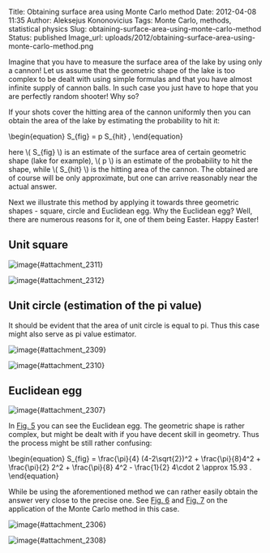 Title: Obtaining surface area using Monte Carlo method
Date: 2012-04-08 11:35
Author: Aleksejus Kononovicius
Tags: Monte Carlo, methods, statistical physics
Slug: obtaining-surface-area-using-monte-carlo-method
Status: published
Image_url: uploads/2012/obtaining-surface-area-using-monte-carlo-method.png

Imagine that you have
to measure the surface area of the lake by using only a cannon! Let us
assume that the geometric shape of the lake is too complex to be dealt
with using simple formulas and that you have almost infinite supply of
cannon balls. In such case you just have to hope that you are perfectly
random shooter! Why so?

If your shots cover the hitting area of the cannon uniformly then you
can obtain the area of the lake by estimating the probability to hit it:

\begin{equation}
 S\_{fig} = p S\_{hit} , 
\end{equation}

here \\\(  S\_{fig}  \\\) is an estimate of the surface area of
certain geometric shape (lake for example), \\\(  p \\\) is an estimate
of the probability to hit the shape, while \\\(  S\_{hit} \\\) is the
hitting area of the cannon. The obtained are of course will be only
approximate, but one can arrive reasonably near the actual answer.

Next we illustrate this method by applying it towards three geometric
shapes - square, circle and Euclidean egg. Why the Euclidean egg? Well,
there are numerous reasons for it, one of them being Easter. Happy
Easter!<!--more-->

Unit square
-----------

![image]({static}/uploads/2012/mc-square.png "Random Monte
Carlo"){#attachment_2311} 

![image]({static}/uploads/2012/mc-kvadratas-graph.png "The evolution of
guessed surface area (red curve) versus actual area (blue
line)."){#attachment_2312} 

Unit circle (estimation of the pi value)
----------------------------------------

It should be evident that the area of unit circle is equal to pi. Thus
this case might also serve as pi value estimator.

![image]({static}/uploads/2012/mc-apskritimas.png "Random Monte
Carlo"){#attachment_2309} 

![image]({static}/uploads/2012/mc-apskritimas-graph.png "The evolution of
guessed surface area (red curve) versus actual area (blue
line)."){#attachment_2310} 

Euclidean egg
-------------

![image]({static}/uploads/2012/obtaining-surface-area-using-monte-carlo-method.png "Full scheme
for the definition of the Euclidean egg (the egg itself is inside the pink
rectangle). The main part of the egg consists of the circle in the
middle of the graph (its radius is equals 2). This egg is inside two
larger circles, centers of which are on the sides, with radius 4. While
the smallest circle closes up the egg from the top (its center lies on
(0,2))."){#attachment_2307} 

In [Fig. 5](#attachment_2307) you can see the Euclidean egg. The
geometric shape is rather complex, but might be dealt with if you have
decent skill in geometry. Thus the process might be still rather
confusing:

\begin{equation}
 S\_{fig} = \frac{\pi}{4} (4-2\sqrt{2})^2 + \frac{\pi}{8}4^2 + \frac{\pi}{2} 2^2 + \frac{\pi}{8} 4^2 - \frac{1}{2} 4\cdot 2 \approx 15.93 . 
\end{equation}

While be using the aforementioned method we can rather easily obtain the
answer very close to the precise one. See [Fig. 6](#attachment_2306) and
[Fig. 7](#attachment_2308) on the application of the Monte Carlo method
in this case.

![image]({static}/uploads/2012/mc-euklido-kiausinis.png "Random Monte
Carlo"){#attachment_2306} 

![image]({static}/uploads/2012/mc-euklido-kiausinis-graph.png "The evolution
of guessed surface area (red curve) versus actual area (blue
line)."){#attachment_2308} 
